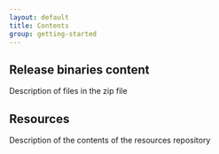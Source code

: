 ```yaml
---
layout: default
title: Contents
group: getting-started
---
```


## Release binaries content
Description of files in the zip file 

## Resources
Description of the contents of the resources repository